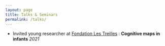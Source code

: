 ```yaml
---
layout: page
title: Talks & Seminars
permalink: /talks/
--- 
```


- Invited young researcher at [Fondation Les Treilles](https://www.les-treilles.com) : **Cognitive maps in infants** *2021*

